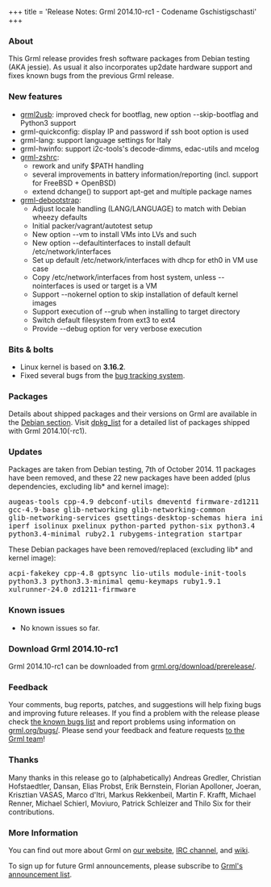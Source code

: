 +++
title = 'Release Notes: Grml 2014.10-rc1 - Codename Gschistigschasti'
+++

<h3>About</h3>

<p>This Grml release provides fresh software packages from Debian
testing (AKA jessie). As usual it also incorporates up2date hardware
support and fixes known bugs from the previous Grml
release.</p>

<h3>New features</h3>

<ul>

<li><a href="/grml2usb/">grml2usb</a>: improved check for bootflag, new option --skip-bootflag and Python3 support

<li>grml-quickconfig: display IP and password if ssh boot option is used

<li>grml-lang: support language settings for Italy

<li>grml-hwinfo: support i2c-tools's decode-dimms, edac-utils and mcelog

<li><a href="/zsh/">grml-zshrc</a>:

<ul>
<li>rework and unify $PATH handling
<li>several improvements in battery information/reporting (incl. support for FreeBSD + OpenBSD)
<li>extend dchange() to support apt-get and multiple package names
</ul>

</li>

<li><a href="/grml-debootstrap/">grml-debootstrap</a>:

<ul>
<li>Adjust locale handling (LANG/LANGUAGE) to match with Debian wheezy defaults
<li>Initial packer/vagrant/autotest setup
<li>New option --vm to install VMs into LVs and such
<li>New option --defaultinterfaces to install default /etc/network/interfaces
<li>Set up default /etc/network/interfaces with dhcp for eth0 in VM use case
<li>Copy /etc/network/interfaces from host system, unless --nointerfaces is used or target is a VM
<li>Support --nokernel option to skip installation of default kernel images
<li>Support execution of --grub when installing to target directory
<li>Switch default filesystem from ext3 to ext4
<li>Provide --debug option for very verbose execution
</ul>

</li>

</ul>

<!--
<h3>Important Changes</h3>

<ul>

<li>TODO

</ul>
-->

<h3>Bits &amp; bolts</h3>

<ul>
<li>Linux kernel is based on <b>3.16.2</b>.</li>
<li>Fixed several bugs from the <a href="http://bts.grml.org/grml/">bug tracking system</a>.</li>
</ul>

<h3>Packages</h3>

<p>Details about shipped packages and their versions on Grml are
available in the <a href="/files/#debian">Debian section</a>. Visit
<a href="/files/grml64-full_2014.10/dpkg.list">dpkg_list</a> for a
detailed list of packages shipped with Grml 2014.10(-rc1).</p>

<h3>Updates</h3>

<p>Packages are taken from Debian testing, 7th of October
2014. 11 packages have been removed, and these 22 new packages
have been added (plus dependencies, excluding lib* and kernel image):</p>

<pre class="rahmen">
augeas-tools cpp-4.9 debconf-utils dmeventd firmware-zd1211
gcc-4.9-base glib-networking glib-networking-common
glib-networking-services gsettings-desktop-schemas hiera init
iperf isolinux pxelinux python-parted python-six python3.4
python3.4-minimal ruby2.1 rubygems-integration startpar
</pre>

<p>These Debian packages have been removed/replaced (excluding lib* and kernel image):</p>

<pre class="rahmen">
acpi-fakekey cpp-4.8 gptsync lio-utils module-init-tools
python3.3 python3.3-minimal qemu-keymaps ruby1.9.1
xulrunner-24.0 zd1211-firmware
</pre>

<h3>Known issues</h3>

<ul>

<li>No known issues so far.</li>

</ul>

<h3>Download Grml 2014.10-rc1</h3>

<p>Grml 2014.10-rc1 can be downloaded from
<a href="/download/prerelease/">grml.org/download/prerelease/</a>.</p>

<h3>Feedback</h3>

<p>Your comments, bug reports, patches, and suggestions will help
fixing bugs and improving future releases. If you find a problem with
the release please check <a
href="/bugs/known/">the known bugs list</a> and report problems using information on <a
href="/bugs/">grml.org/bugs/</a>. Please send your feedback and
feature requests <a href="/contact/">to the Grml team</a>!</p>

<a name="thanks"></a>
<h3>Thanks</h3>

<p>Many thanks in this release go to (alphabetically)
Andreas Gredler,
Christian Hofstaedtler,
Dansan,
Elias Probst,
Erik Bernstein,
Florian Apolloner,
Joeran,
Krisztian VASAS,
Marco d'Itri,
Markus Rekkenbeil,
Martin F. Krafft,
Michael Renner,
Michael Schierl,
Moviuro,
Patrick Schleizer and
Thilo Six
for their contributions.</p>

<h3>More Information</h3>

<p>You can find out more about Grml on <a href="/">our website</a>, <a
href="/contact/#irc">IRC channel</a>, and <a
href="http://wiki.grml.org/">wiki</a>.

<p>To sign up for future Grml announcements, please subscribe to <a
href="http://ml.grml.org/mailman/listinfo/grml-announce">Grml's
announcement list</a>.</p>
